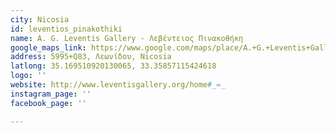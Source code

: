 ```yaml
---
city: Nicosia
id: leventios_pinakothiki
name: A. G. Leventis Gallery - Λεβέντειος Πινακοθήκη
google_maps_link: https://www.google.com/maps/place/A.+G.+Leventis+Gallery/@35.169375,33.3561196,17z/data=!3m1!4b1!4m5!3m4!1s0x14de1750c7736f87:0x20e4977b50ce11ac!8m2!3d35.1693305!4d33.3585694
address: 5995+Q83, Λεωνίδου, Nicosia
latlong: 35.169510920130065, 33.35857115424618
logo: ''
website: http://www.leventisgallery.org/home#_=_
instagram_page: ''
facebook_page: ''

---
```

